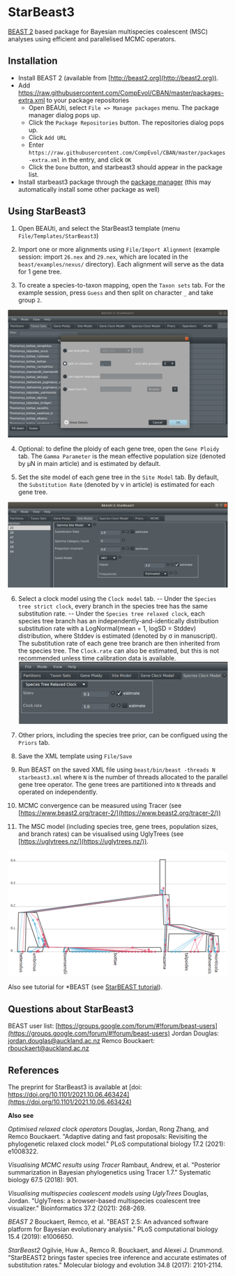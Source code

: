 # StarBeast3

[BEAST 2](http://beast2.org) based package for Bayesian multispecies coalescent (MSC) analyses using efficient and parallelised MCMC operators.

## Installation

* Install BEAST 2 (available from [http://beast2.org](http://beast2.org)).
* Add https://raw.githubusercontent.com/CompEvol/CBAN/master/packages-extra.xml to your package repositories
	* Open BEAUti, select `File => Manage packages` menu. The package manager dialog pops up.
	* Click the `Package Repositories` button. The repositories dialog pops up.
	* Click `Add URL`
	* Enter `https://raw.githubusercontent.com/CompEvol/CBAN/master/packages-extra.xml` in the entry, and click `OK`
	* Click the `Done` button, and starbeast3 should appear in the package list.
* Install starbeast3 package through the [package manager](http://www.beast2.org/managing-packages/) (this may automatically install some other package as well)

## Using StarBeast3

1. Open BEAUti, and select the StarBeast3 template  (menu `File/Templates/StarBeast3`)

2. Import one or more alignments using `File/Import Alignment` (example session: import `26.nex` and `29.nex`, which are located in the `beast/examples/nexus/` directory). Each alignment will serve as the data for 1 gene tree.

3. To create a species-to-taxon mapping, open the `Taxon sets` tab. For the example session, press `Guess` and then split on character `_` and take group `2`.

![Defining a species-to-taxon tree mapping](tutorial/Fig1.png)

4. Optional: to define the ploidy of each gene tree, open the `Gene Ploidy` tab. The `Gamma Parameter` is the mean effective population size (denoted by &mu;N in main article) and is estimated by default.

5. Set the site model of each gene tree in the `Site Model` tab. By default, the `Substitution Rate` (denoted by &nu; in article) is estimated for each gene tree.

![Setting the gene tree site models](tutorial/Fig2.png)

6. Select a clock model using the `Clock model` tab. 
    --   Under the `Species tree strict clock`, every branch in the species tree has the same substitution rate. 
    --   Under the `Species tree relaxed clock`, each species tree branch has an independently-and-identically distribution substitution rate with a LogNormal(mean = 1, logSD = Stddev) distribution, where Stddev is estimated (denoted by &sigma; in manuscript). The substitution rate of each gene tree branch are then inherited from the species tree. 
The `Clock.rate` can also be estimated, but this is not recommended unless time calibration data is available. 
![Selecting a species tree clock model](tutorial/Fig3.png)

7. Other priors, including the species tree prior, can be configued using the `Priors` tab.


8. Save the XML template using `File/Save`

9. Run BEAST on the saved XML file using
        ```beast/bin/beast -threads N starbeast3.xml```
where `N` is the number of threads allocated to the parallel gene tree operator. The gene trees are partitioned into `N` threads and operated on independently.

10. MCMC convergence can be measured using Tracer (see [https://www.beast2.org/tracer-2/](https://www.beast2.org/tracer-2/))


11. The MSC model (including species tree, gene trees, population sizes, and branch rates) can be visualised using UglyTrees (see [https://uglytrees.nz/](https://uglytrees.nz/)).


![MSC model viewed using UglyTrees](tutorial/Fig4.png)


Also see tutorial for *BEAST (see [StarBEAST tutorial](https://taming-the-beast.org/tutorials/StarBeast-Tutorial/)).

## Questions about StarBeast3

BEAST user list: [https://groups.google.com/forum/#!forum/beast-users](https://groups.google.com/forum/#!forum/beast-users)
Jordan Douglas: [jordan.douglas@auckland.ac.nz](jordan.douglas@auckland.ac.nz)
Remco Bouckaert: [rbouckaert@auckland.ac.nz](rbouckaert@auckland.ac.nz)



## References

The preprint for StarBeast3 is available at [doi: https://doi.org/10.1101/2021.10.06.463424](https://doi.org/10.1101/2021.10.06.463424)


**Also see**

*Optimised relaxed clock operators*
Douglas, Jordan, Rong Zhang, and Remco Bouckaert. "Adaptive dating and fast proposals: Revisiting the phylogenetic relaxed clock model." PLoS computational biology 17.2 (2021): e1008322.

*Visualising MCMC results using Tracer*
Rambaut, Andrew, et al. "Posterior summarization in Bayesian phylogenetics using Tracer 1.7." Systematic biology 67.5 (2018): 901.

*Visualising multispecies coalescent models using UglyTrees*
Douglas, Jordan. "UglyTrees: a browser-based multispecies coalescent tree visualizer." Bioinformatics 37.2 (2021): 268-269.

*BEAST 2*
Bouckaert, Remco, et al. "BEAST 2.5: An advanced software platform for Bayesian evolutionary analysis." PLoS computational biology 15.4 (2019): e1006650.

*StarBeast2*
Ogilvie, Huw A., Remco R. Bouckaert, and Alexei J. Drummond. "StarBEAST2 brings faster species tree inference and accurate estimates of substitution rates." Molecular biology and evolution 34.8 (2017): 2101-2114.

